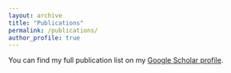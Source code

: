 ```yaml
---
layout: archive
title: "Publications"
permalink: /publications/
author_profile: true
---
```


You can find my full publication list on my <a href="{{author.googlescholar}}"> <i class="fas fa-fw fa-graduation-cap"></i> Google Scholar profile</a>.
